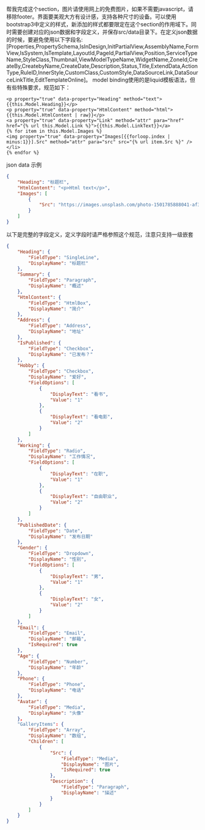 帮我完成这个section，图片请使用网上的免费图片，如果不需要javascript，请移除footer。界面要美观大方有设计感，支持各种尺寸的设备。可以使用bootstrap3中定义的样式，新添加的样式都要限定在这个section的作用域下。同时需要创建对应的json数据和字段定义，并保存src/data目录下。在定义json数据的时候，要避免使用以下字段名:[Properties,PropertySchema,IsInDesign,InitPartialView,AssemblyName,FormView,IsSystem,IsTemplate,LayoutId,PageId,PartialView,Position,ServiceTypeName,StyleClass,Thumbnail,ViewModelTypeName,WidgetName,ZoneId,CreateBy,CreatebyName,CreateDate,Description,Status,Title,ExtendData,ActionType,RuleID,InnerStyle,CustomClass,CustomStyle,DataSourceLink,DataSourceLinkTitle,EditTemplateOnline]。
model binding使用的是liquid模板语法，但有些特殊要求，规范如下：
``` src/templates/tpl.liquid
<p property="true" data-property="Heading" method="text">{{this.Model.Heading}}</p>
<p property="true" data-property="HtmlContent" method="html">{{this.Model.HtmlContent | raw}}</p>
<a property="true" data-property="Link" method="attr" para="href" href="{% url this.Model.Link %}">{{this.Model.LinkText}}</a>
{% for item in this.Model.Images %}
<img property="true" data-property="Images[{{forloop.index | minus:1}}].Src" method="attr" para="src" src="{% url item.Src %}" />
</li>
{% endfor %}
```
json data 示例
``` src/data/tpl.json
{
    "Heading": "标题栏",
    "HtmlContent": "<p>Html text</p>",
    "Images": [
        {
            "Src": "https://images.unsplash.com/photo-1501785888041-af3ef285b470"
        }
    ]
}
```
以下是完整的字段定义，定义字段时请严格参照这个规范，注意只支持一级嵌套
``` src/data/tpl.def.json
{
    "Heading": {
        "FieldType": "SingleLine",            
        "DisplayName": "标题栏"
    },
    "Summary": {
        "FieldType": "Paragraph",            
        "DisplayName": "概述"
    },
    "HtmlContent": {
        "FieldType": "HtmlBox",            
        "DisplayName": "简介"
    },
    "Address": {
        "FieldType": "Address",
        "DisplayName": "地址"
    },
    "IsPublished": {
        "FieldType": "Checkbox",
        "DisplayName": "已发布？"
    },
    "Hobby": {
        "FieldType": "Checkbox",
        "DisplayName": "爱好",
        "FieldOptions": [
            {
                "DisplayText": "看书",
                "Value": "1"
            },
            {
                "DisplayText": "看电影",
                "Value": "2"
            }
        ]
    },
    "Working": {
        "FieldType": "Radio",
        "DisplayName": "工作情况",
        "FieldOptions": [
            {
                "DisplayText": "在职",
                "Value": "1"
            },
            {
                "DisplayText": "自由职业",
                "Value": "2"
            }
        ]
    },
    "PublishedDate": {
        "FieldType": "Date",
        "DisplayName": "发布日期"
    },
    "Gender": {
        "FieldType": "Dropdown",
        "DisplayName": "性别",       
        "FieldOptions": [
            {
                "DisplayText": "男",
                "Value": "1"
            },
            {
                "DisplayText": "女",
                "Value": "2"
            }
        ]
    },
    "Email": {
        "FieldType": "Email",
        "DisplayName": "邮箱",        
        "IsRequired": true
    },
    "Age": {
        "FieldType": "Number",
        "DisplayName": "年龄"
    },
    "Phone": {
        "FieldType": "Phone",
        "DisplayName": "电话"
    },
    "Avatar": {
        "FieldType": "Media",
        "DisplayName": "头像"
    }，
    "GalleryItems": {
        "FieldType": "Array",
        "DisplayName": "数组",
        "Children": [
            {
                "Src": {
                    "FieldType": "Media",
                    "DisplayName": "图片",
                    "IsRequired": true
                },
                "Description": {
                    "FieldType": "Paragraph",
                    "DisplayName": "描述"
                }
            }
        ]
    }
}
```
